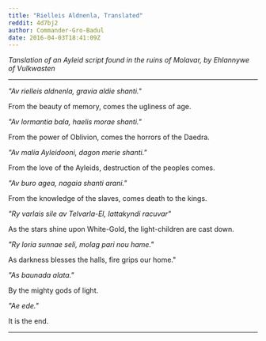 ```yaml
---
title: "Rielleis Aldnenla, Translated"
reddit: 4d7bj2
author: Commander-Gro-Badul
date: 2016-04-03T18:41:09Z
---
```


*Tanslation of an Ayleid script found in the ruins of Molavar, by Ehlannywe of Vulkwasten*

___________________________

*"Av rielleis aldnenla, gravia aldie shanti."*

From the beauty of memory, comes the ugliness of age.

*"Av lormantia bala, haelis morae shanti."*

From the power of Oblivion, comes the horrors of the Daedra.

*"Av malia Ayleidooni, dagon merie shanti."*

From the love of the Ayleids, destruction of the peoples comes.

*"Av  buro agea, nagaia shanti arani."*

From the knowledge of the slaves, comes death to the kings.

*"Ry varlais sile av Telvarla-El, lattakyndi racuvar"*

As the stars shine upon White-Gold, the light-children are cast down.

*"Ry loria sunnae seli, molag pari nou hame."*

As darkness blesses the halls, fire grips our home."

*"As baunada alata."*

By the mighty gods of light.

*"Ae ede."*

It is the end.

___________________________


